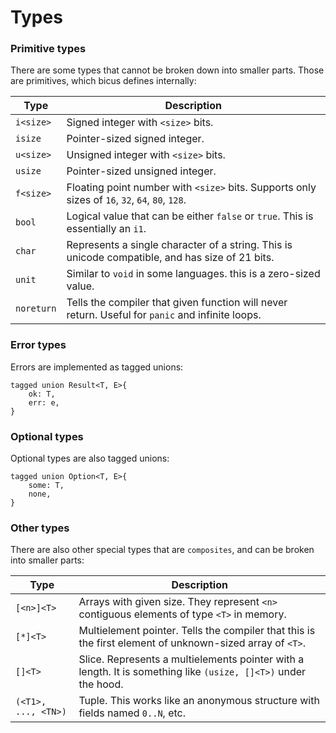 # Types
### Primitive types
There are some types that cannot be broken down into smaller parts.
Those are primitives, which bicus defines internally:

| Type | Description |
| ---- | ----------- |
| `i<size>` | Signed integer with `<size>` bits. |
| `isize` | Pointer-sized signed integer. |
| `u<size>` | Unsigned integer with `<size>` bits. |
| `usize` | Pointer-sized unsigned integer. |
| `f<size>` | Floating point number with `<size>` bits. Supports only sizes of `16`, `32`, `64`, `80`, `128`. |
| `bool` | Logical value that can be either `false` or `true`. This is essentially an `i1`. |
| `char` | Represents a single character of a string. This is unicode compatible, and has size of 21 bits. |
| `unit` | Similar to `void` in some languages. this is a zero-sized value. |
| `noreturn` | Tells the compiler that given function will never return. Useful for `panic` and infinite loops. |

### Error types
Errors are implemented as tagged unions:
```
tagged union Result<T, E>{
    ok: T,
    err: e,
}
```

### Optional types
Optional types are also tagged unions:
```
tagged union Option<T, E>{
    some: T,
    none,
}
```

### Other types
There are also other special types that are `composites`, and can be broken into smaller parts:

| Type | Description |
| ---- | ----------- |
| `[<n>]<T>` | Arrays with given size. They represent `<n>` contiguous elements of type `<T>` in memory. |
| `[*]<T>` | Multielement pointer. Tells the compiler that this is the first element of unknown-sized array of `<T>`. |
| `[]<T>` | Slice. Represents a multielements pointer with a length. It is something like `(usize, []<T>)` under the hood. |
| `(<T1>, ..., <TN>)` | Tuple. This works like an anonymous structure with fields named `0..N`, etc. |
